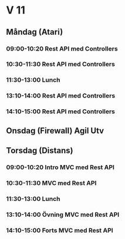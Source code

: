 # V 11
## Måndag (Atari)
### 09:00-10:20 Rest API med Controllers
### 10:30-11:30 Rest API med Controllers
### 11:30-13:00 Lunch
### 13:10-14:00 Rest API med Controllers
### 14:10-15:00 Rest API med Controllers



## Onsdag (Firewall) Agil Utv
  
## Torsdag (Distans)
### 09:00-10:20 Intro MVC med Rest API
### 10:30-11:30 MVC med Rest API
### 11:30-13:00 Lunch
### 13:10-14:00 Övning MVC med Rest API
### 14:10-15:00 Forts MVC med Rest API
